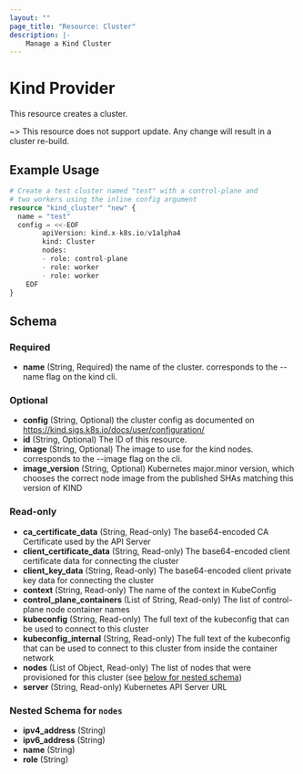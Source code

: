 ```yaml
---
layout: ""
page_title: "Resource: Cluster"
description: |-
    Manage a Kind Cluster
---
```


# Kind Provider

This resource creates a cluster.

~> This resource does not support update. Any change will result in a cluster re-build.

## Example Usage

```terraform
# Create a test cluster named "test" with a control-plane and
# two workers using the inline config argument
resource "kind_cluster" "new" {
  name = "test"
  config = <<-EOF
        apiVersion: kind.x-k8s.io/v1alpha4
        kind: Cluster
        nodes:
        - role: control-plane
        - role: worker
        - role: worker
	EOF
}
```

## Schema

### Required

- **name** (String, Required) the name of the cluster. corresponds to the --name flag on the kind cli.

### Optional

- **config** (String, Optional) the cluster config as documented on https://kind.sigs.k8s.io/docs/user/configuration/
- **id** (String, Optional) The ID of this resource.
- **image** (String, Optional) The image to use for the kind nodes. corresponds to the --image flag on the cli.
- **image_version** (String, Optional) Kubernetes major.minor version, which chooses the correct node image from the published SHAs matching this version of KIND

### Read-only

- **ca_certificate_data** (String, Read-only) The base64-encoded CA Certificate used by the API Server
- **client_certificate_data** (String, Read-only) The base64-encoded client certificate data for connecting the cluster
- **client_key_data** (String, Read-only) The base64-encoded client private key data for connecting the cluster
- **context** (String, Read-only) The name of the context in KubeConfig
- **control_plane_containers** (List of String, Read-only) The list of control-plane node container names
- **kubeconfig** (String, Read-only) The full text of the kubeconfig that can be used to connect to this cluster
- **kubeconfig_internal** (String, Read-only) The full text of the kubeconfig that can be used to connect to this cluster from inside the container network
- **nodes** (List of Object, Read-only) The list of nodes that were provisioned for this cluster (see [below for nested schema](#nestedatt--nodes))
- **server** (String, Read-only) Kubernetes API Server URL

<a id="nestedatt--nodes"></a>
### Nested Schema for `nodes`

- **ipv4_address** (String)
- **ipv6_address** (String)
- **name** (String)
- **role** (String)
